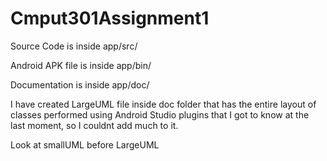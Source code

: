 # Cmput301Assignment1

Source Code is inside app/src/

Android APK file is inside app/bin/

Documentation is inside app/doc/

I have created LargeUML file inside doc folder that has the entire layout of classes performed using Android Studio plugins that I got to know at the last moment, so I couldnt add much to it.

Look at smallUML before LargeUML

